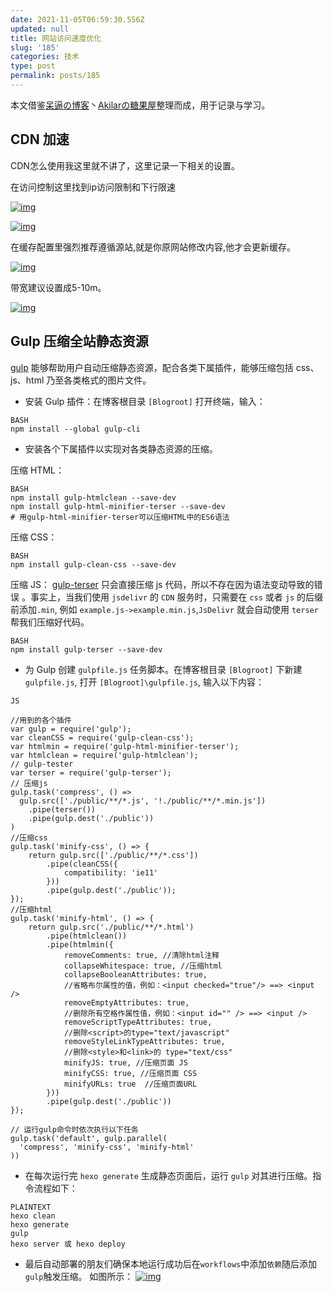 ```yaml
---
date: 2021-11-05T06:59:30.556Z
updated: null
title: 网站访问速度优化
slug: '185'
categories: 技术
type: post
permalink: posts/185
---
```



本文借鉴[呆逼の博客](https://blog.keepdai.cn/)丶[Akilarの糖果屋](https://akilar.top/)整理而成，用于记录与学习。

## CDN 加速

CDN怎么使用我这里就不讲了，这里记录一下相关的设置。



在访问控制这里找到ip访问限制和下行限速

[![img](https://cdn.jsdelivr.net/gh/L-20021213/picture@1.0.2/img/20210718000914.png)](https://cdn.jsdelivr.net/gh/L-20021213/picture@1.0.2/img/20210718000914.png)



[![img](https://cdn.jsdelivr.net/gh/L-20021213/picture@1.0.2/img/20210718000930.png)](https://cdn.jsdelivr.net/gh/L-20021213/picture@1.0.2/img/20210718000930.png)



在缓存配置里强烈推荐遵循源站,就是你原网站修改内容,他才会更新缓存。

[![img](https://cdn.jsdelivr.net/gh/L-20021213/picture@1.0.2/img/20210718000944.png)](https://cdn.jsdelivr.net/gh/L-20021213/picture@1.0.2/img/20210718000944.png)



带宽建议设置成5-10m。

[![img](https://cdn.jsdelivr.net/gh/L-20021213/picture@1.0.2/img/20210718001107.png)](https://cdn.jsdelivr.net/gh/L-20021213/picture@1.0.2/img/20210718001107.png)



## Gulp 压缩全站静态资源

[gulp](https://www.gulpjs.com.cn/) 能够帮助用户自动压缩静态资源，配合各类下属插件，能够压缩包括 css、js、html 乃至各类格式的图片文件。

- 安装 Gulp 插件：在博客根目录 `[Blogroot]` 打开终端，输入：

```
BASH
npm install --global gulp-cli
```

- 安装各个下属插件以实现对各类静态资源的压缩。

压缩 HTML：

```
BASH
npm install gulp-htmlclean --save-dev
npm install gulp-html-minifier-terser --save-dev
# 用gulp-html-minifier-terser可以压缩HTML中的ES6语法
```

压缩 CSS：

```
BASH
npm install gulp-clean-css --save-dev
```

压缩 JS：
[gulp-terser](https://github.com/duan602728596/gulp-terser) 只会直接压缩 js 代码，所以不存在因为语法变动导致的错误 。事实上，当我们使用 `jsdelivr` 的 `CDN` 服务时，只需要在 `css` 或者 `js` 的后缀前添加`.min`, 例如 `example.js->example.min.js`,`JsDelivr` 就会自动使用 `terser` 帮我们压缩好代码。

```
BASH
npm install gulp-terser --save-dev
```

- 为 Gulp 创建 `gulpfile.js` 任务脚本。在博客根目录 `[Blogroot]` 下新建 `gulpfile.js`, 打开 `[Blogroot]\gulpfile.js`, 输入以下内容：

```
JS

//用到的各个插件
var gulp = require('gulp');
var cleanCSS = require('gulp-clean-css');
var htmlmin = require('gulp-html-minifier-terser');
var htmlclean = require('gulp-htmlclean');
// gulp-tester
var terser = require('gulp-terser');
// 压缩js
gulp.task('compress', () =>
  gulp.src(['./public/**/*.js', '!./public/**/*.min.js'])
    .pipe(terser())
    .pipe(gulp.dest('./public'))
)
//压缩css
gulp.task('minify-css', () => {
    return gulp.src(['./public/**/*.css'])
        .pipe(cleanCSS({
            compatibility: 'ie11'
        }))
        .pipe(gulp.dest('./public'));
});
//压缩html
gulp.task('minify-html', () => {
    return gulp.src('./public/**/*.html')
        .pipe(htmlclean())
        .pipe(htmlmin({
            removeComments: true, //清除html注释
            collapseWhitespace: true, //压缩html
            collapseBooleanAttributes: true,
            //省略布尔属性的值，例如：<input checked="true"/> ==> <input />
            removeEmptyAttributes: true,
            //删除所有空格作属性值，例如：<input id="" /> ==> <input />
            removeScriptTypeAttributes: true,
            //删除<script>的type="text/javascript"
            removeStyleLinkTypeAttributes: true,
            //删除<style>和<link>的 type="text/css"
            minifyJS: true, //压缩页面 JS
            minifyCSS: true, //压缩页面 CSS
            minifyURLs: true  //压缩页面URL
        }))
        .pipe(gulp.dest('./public'))
});

// 运行gulp命令时依次执行以下任务
gulp.task('default', gulp.parallel(
  'compress', 'minify-css', 'minify-html'
))
```

- 在每次运行完 `hexo generate` 生成静态页面后，运行 `gulp` 对其进行压缩。指令流程如下：

```
PLAINTEXT
hexo clean
hexo generate
gulp
hexo server 或 hexo deploy
```

- 最后自动部署的朋友们确保本地运行成功后在`workflows`中添加`依赖`随后添加`gulp`触发压缩。
  如图所示：
  [![img](https://cdn.jsdelivr.net/gh/L-20021213/picture@1.0.2/img/20210718003125.png)](https://cdn.jsdelivr.net/gh/L-20021213/picture@1.0.2/img/20210718003125.png)